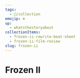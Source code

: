 ```yaml
---
tags:
  - 📂/collection
emojip: ❄️
up:
  - whatsthestoryabout
collectionItems:
  - frozen-ii-rewrite-beat-sheet
  - frozen-ii-film-review
slug: frozen-ii
---
```

# Frozen II
